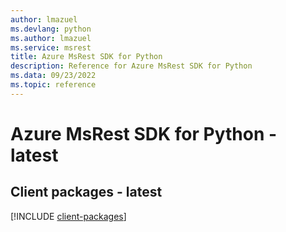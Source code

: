 ```yaml
---
author: lmazuel
ms.devlang: python
ms.author: lmazuel
ms.service: msrest
title: Azure MsRest SDK for Python
description: Reference for Azure MsRest SDK for Python
ms.data: 09/23/2022
ms.topic: reference
---
```

# Azure MsRest SDK for Python - latest

## Client packages - latest
[!INCLUDE [client-packages](msrest-client-index.md)]